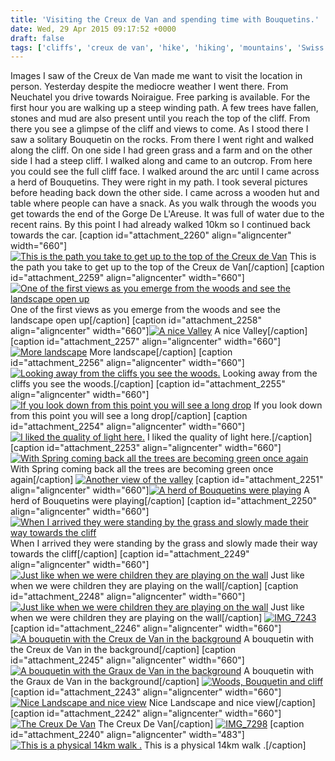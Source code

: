 ```yaml
---
title: 'Visiting the Creux de Van and spending time with Bouquetins.'
date: Wed, 29 Apr 2015 09:17:52 +0000
draft: false
tags: ['cliffs', 'creux de van', 'hike', 'hiking', 'mountains', 'Swiss walks', 'Switzerland', 'travel', 'walk', 'walking']
---
```


Images I saw of the Creux de Van made me want to visit the location in person. Yesterday despite the mediocre weather I went there. From Neuchatel you drive towards Noiraigue. Free parking is available. For the first hour you are walking up a steep winding path. A few trees have fallen, stones and mud are also present until you reach the top of the cliff. From there you see a glimpse of the cliff and views to come. As I stood there I saw a solitary Bouquetin on the rocks. From there I went right and walked along the cliff. On one side I had green grass and a farm and on the other side I had a steep cliff. I walked along and came to an outcrop. From here you could see the full cliff face. I walked around the arc until I came across a herd of Bouquetins. They were right in my path. I took several pictures before heading back down the other side. I came across a wooden hut and table where people can have a snack. As you walk through the woods you get towards the end of the Gorge De L'Areuse. It was full of water due to the recent rains. By this point I had already walked 10km so I continued back towards the car. \[caption id="attachment\_2260" align="aligncenter" width="660"\][![This is the path you take to get up to the top of the Creux de Van](http://www.main-vision.com/richard/blog/wp-content/uploads/2015/04/IMG_7171-683x1024.jpg)](http://www.main-vision.com/richard/blog/wp-content/uploads/2015/04/IMG_7171.jpg) This is the path you take to get up to the top of the Creux de Van\[/caption\] \[caption id="attachment\_2259" align="aligncenter" width="660"\][![One of the first views as you emerge from the woods and see the landscape open up](http://www.main-vision.com/richard/blog/wp-content/uploads/2015/04/IMG_7181-1024x683.jpg)](http://www.main-vision.com/richard/blog/wp-content/uploads/2015/04/IMG_7181.jpg) One of the first views as you emerge from the woods and see the landscape open up\[/caption\] \[caption id="attachment\_2258" align="aligncenter" width="660"\][![A nice Valley](http://www.main-vision.com/richard/blog/wp-content/uploads/2015/04/IMG_7184-1024x683.jpg)](http://www.main-vision.com/richard/blog/wp-content/uploads/2015/04/IMG_7184.jpg) A nice Valley\[/caption\] \[caption id="attachment\_2257" align="aligncenter" width="660"\][![More landscape](http://www.main-vision.com/richard/blog/wp-content/uploads/2015/04/IMG_7186-1024x683.jpg)](http://www.main-vision.com/richard/blog/wp-content/uploads/2015/04/IMG_7186.jpg) More landscape\[/caption\] \[caption id="attachment\_2256" align="aligncenter" width="660"\][![Looking away from the cliffs you see the woods. ](http://www.main-vision.com/richard/blog/wp-content/uploads/2015/04/IMG_7187-1024x683.jpg)](http://www.main-vision.com/richard/blog/wp-content/uploads/2015/04/IMG_7187.jpg) Looking away from the cliffs you see the woods.\[/caption\] \[caption id="attachment\_2255" align="aligncenter" width="660"\][![If you look down from this point you will see a long drop](http://www.main-vision.com/richard/blog/wp-content/uploads/2015/04/IMG_7190-1024x683.jpg)](http://www.main-vision.com/richard/blog/wp-content/uploads/2015/04/IMG_7190.jpg) If you look down from this point you will see a long drop\[/caption\] \[caption id="attachment\_2254" align="aligncenter" width="660"\][![I liked the quality of light here. ](http://www.main-vision.com/richard/blog/wp-content/uploads/2015/04/IMG_7191-1024x683.jpg)](http://www.main-vision.com/richard/blog/wp-content/uploads/2015/04/IMG_7191.jpg) I liked the quality of light here.\[/caption\] \[caption id="attachment\_2253" align="aligncenter" width="660"\][![With Spring coming back all the trees are becoming green once again](http://www.main-vision.com/richard/blog/wp-content/uploads/2015/04/IMG_7194-1024x683.jpg)](http://www.main-vision.com/richard/blog/wp-content/uploads/2015/04/IMG_7194.jpg) With Spring coming back all the trees are becoming green once again\[/caption\] [![Another view of the valley](http://www.main-vision.com/richard/blog/wp-content/uploads/2015/04/IMG_7202-1024x683.jpg)](http://www.main-vision.com/richard/blog/wp-content/uploads/2015/04/IMG_7202.jpg) \[caption id="attachment\_2251" align="aligncenter" width="660"\][![A herd of Bouquetins were playing](http://www.main-vision.com/richard/blog/wp-content/uploads/2015/04/IMG_7203-1024x683.jpg)](http://www.main-vision.com/richard/blog/wp-content/uploads/2015/04/IMG_7203.jpg) A herd of Bouquetins were playing\[/caption\] \[caption id="attachment\_2250" align="aligncenter" width="660"\][![When I arrived they were standing by the grass and slowly made their way towards the cliff](http://www.main-vision.com/richard/blog/wp-content/uploads/2015/04/IMG_7209-1024x683.jpg)](http://www.main-vision.com/richard/blog/wp-content/uploads/2015/04/IMG_7209.jpg) When I arrived they were standing by the grass and slowly made their way towards the cliff\[/caption\] \[caption id="attachment\_2249" align="aligncenter" width="660"\][![Just like when we were children they are playing on the wall](http://www.main-vision.com/richard/blog/wp-content/uploads/2015/04/IMG_7231-1024x683.jpg)](http://www.main-vision.com/richard/blog/wp-content/uploads/2015/04/IMG_7231.jpg) Just like when we were children they are playing on the wall\[/caption\] \[caption id="attachment\_2248" align="aligncenter" width="660"\][![Just like when we were children they are playing on the wall](http://www.main-vision.com/richard/blog/wp-content/uploads/2015/04/IMG_7232-1024x683.jpg)](http://www.main-vision.com/richard/blog/wp-content/uploads/2015/04/IMG_7232.jpg) Just like when we were children they are playing on the wall\[/caption\] [![IMG_7243](http://www.main-vision.com/richard/blog/wp-content/uploads/2015/04/IMG_7243-1024x683.jpg)](http://www.main-vision.com/richard/blog/wp-content/uploads/2015/04/IMG_7243.jpg) \[caption id="attachment\_2246" align="aligncenter" width="660"\][![A bouquetin with the Creux de Van in the background](http://www.main-vision.com/richard/blog/wp-content/uploads/2015/04/IMG_7265-1024x683.jpg)](http://www.main-vision.com/richard/blog/wp-content/uploads/2015/04/IMG_7265.jpg) A bouquetin with the Creux de Van in the background\[/caption\] \[caption id="attachment\_2245" align="aligncenter" width="660"\][![A bouquetin with the Graux de Van in the background](http://www.main-vision.com/richard/blog/wp-content/uploads/2015/04/IMG_7247-1024x683.jpg)](http://www.main-vision.com/richard/blog/wp-content/uploads/2015/04/IMG_7247.jpg) A bouquetin with the Graux de Van in the background\[/caption\] [![Woods, Bouquetin and cliff](http://www.main-vision.com/richard/blog/wp-content/uploads/2015/04/IMG_7275-683x1024.jpg)](http://www.main-vision.com/richard/blog/wp-content/uploads/2015/04/IMG_7275.jpg) \[caption id="attachment\_2243" align="aligncenter" width="660"\][![Nice Landscape and nice view](http://www.main-vision.com/richard/blog/wp-content/uploads/2015/04/IMG_7280-1024x683.jpg)](http://www.main-vision.com/richard/blog/wp-content/uploads/2015/04/IMG_7280.jpg) Nice Landscape and nice view\[/caption\] \[caption id="attachment\_2242" align="aligncenter" width="660"\][![The Creux De Van ](http://www.main-vision.com/richard/blog/wp-content/uploads/2015/04/IMG_7290-1024x683.jpg)](http://www.main-vision.com/richard/blog/wp-content/uploads/2015/04/IMG_7290.jpg) The Creux De Van\[/caption\] [![IMG_7298](http://www.main-vision.com/richard/blog/wp-content/uploads/2015/04/IMG_7298-1024x683.jpg)](http://www.main-vision.com/richard/blog/wp-content/uploads/2015/04/IMG_7298.jpg) \[caption id="attachment\_2240" align="aligncenter" width="483"\][![This is a physical 14km walk . ](http://www.main-vision.com/richard/blog/wp-content/uploads/2015/04/Screen-Shot-2015-04-28-at-19.14.29.png)](http://www.main-vision.com/richard/blog/wp-content/uploads/2015/04/Screen-Shot-2015-04-28-at-19.14.29.png) This is a physical 14km walk .\[/caption\]